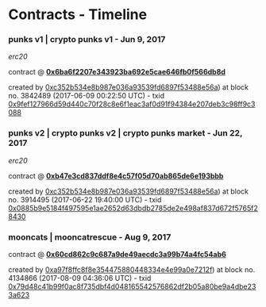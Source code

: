 # Contracts - Timeline

###  punks v1 | crypto punks v1 - Jun 9, 2017

_erc20_

contract @ [**0x6ba6f2207e343923ba692e5cae646fb0f566db8d**](https://etherscan.io/address/0x6ba6f2207e343923ba692e5cae646fb0f566db8d)

created by [0xc352b534e8b987e036a93539fd6897f53488e56a](https://etherscan.io/address/0xc352b534e8b987e036a93539fd6897f53488e56a)) at block no. 3842489 (2017-06-09 00:22:50 UTC) - txid [0x9fef127966d59d440c70f28c8e6f1eac3af0d91f94384e207deb3c98ff9c3088](https://etherscan.io/tx/0x9fef127966d59d440c70f28c8e6f1eac3af0d91f94384e207deb3c98ff9c3088)

###  punks v2 | crypto punks v2 | crypto punks market - Jun 22, 2017

_erc20_

contract @ [**0xb47e3cd837ddf8e4c57f05d70ab865de6e193bbb**](https://etherscan.io/address/0xb47e3cd837ddf8e4c57f05d70ab865de6e193bbb)

created by [0xc352b534e8b987e036a93539fd6897f53488e56a](https://etherscan.io/address/0xc352b534e8b987e036a93539fd6897f53488e56a)) at block no. 3914495 (2017-06-22 19:40:00 UTC) - txid [0x0885b9e5184f497595e1ae2652d63dbdb2785de2e498af837d672f5765f28430](https://etherscan.io/tx/0x0885b9e5184f497595e1ae2652d63dbdb2785de2e498af837d672f5765f28430)

###  mooncats | mooncatrescue - Aug 9, 2017

contract @ [**0x60cd862c9c687a9de49aecdc3a99b74a4fc54ab6**](https://etherscan.io/address/0x60cd862c9c687a9de49aecdc3a99b74a4fc54ab6)

created by [0xa97f8ffc8f8e354475880448334e4e99a0e7212f](https://etherscan.io/address/0xa97f8ffc8f8e354475880448334e4e99a0e7212f)) at block no. 4134866 (2017-08-09 04:36:06 UTC) - txid [0x79d48c41b99f0ac8f735dbf4d048165542576862df2b05a80be9a4dbe233a623](https://etherscan.io/tx/0x79d48c41b99f0ac8f735dbf4d048165542576862df2b05a80be9a4dbe233a623)

